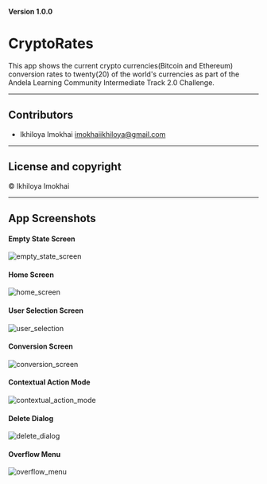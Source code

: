 **Version 1.0.0**

# CryptoRates
This app shows the current crypto currencies(Bitcoin and Ethereum) conversion rates to twenty(20) of the world's currencies as part of the Andela Learning Community Intermediate Track 2.0 Challenge.

_ _ _

## Contributors
- Ikhiloya Imokhai <imokhaiikhiloya@gmail.com>

_ _ _

## License and copyright

© Ikhiloya Imokhai

_ _ _
## App Screenshots

#### Empty State Screen
![empty_state_screen](https://user-images.githubusercontent.com/28486520/32415543-9c8f803a-c23b-11e7-8dc6-774950b78c03.png)

#### Home Screen
![home_screen](https://user-images.githubusercontent.com/28486520/32415625-c9a69a80-c23c-11e7-9921-0b3100d8f21a.png)

#### User Selection Screen
![user_selection](https://user-images.githubusercontent.com/28486520/32415630-db55e9de-c23c-11e7-8af7-ff11a4a86e91.png)

#### Conversion Screen
![conversion_screen](https://user-images.githubusercontent.com/28486520/32415635-04480124-c23d-11e7-870e-b6e13c6ba8d6.png)

#### Contextual Action Mode
![contextual_action_mode](https://user-images.githubusercontent.com/28486520/32415634-03eac568-c23d-11e7-90c4-19f260fc5dd6.png)

#### Delete Dialog
![delete_dialog](https://user-images.githubusercontent.com/28486520/32415637-04eaf9d8-c23d-11e7-99e5-0dda678e6f4b.png)

#### Overflow Menu
![overflow_menu](https://user-images.githubusercontent.com/28486520/32415632-eb9ec586-c23c-11e7-8e43-7faf448d5f8f.png)


